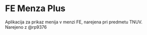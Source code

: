 # FE Menza Plus

Aplikacija za prikaz menija v menzi FE, narejena pri predmetu TNUV. Narejeno z @rp9376
